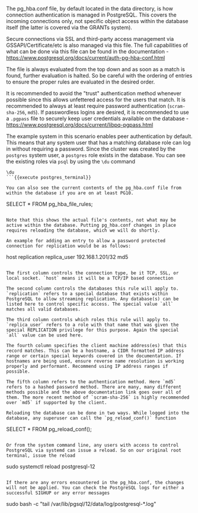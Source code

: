 
The pg_hba.conf file, by default located in the data directory, is how connection authentication is managed in PostgreSQL. This covers the incoming connections only, not specific object access within the database itself (the latter is covered via the GRANTs system).

Secure connections via SSL and third-party access management via GSSAPI/Certificate/etc is also managed via this file. The full capabilities of what can be done via this file can be found in the documentation - https://www.postgresql.org/docs/current/auth-pg-hba-conf.html

The file is always evaluated from the top down and as soon as a match is found, further evaluation is halted. So be careful with the ordering of entries to ensure the proper rules are evaluated in the desired order.

It is recommended to avoid the "trust" authentication method whenever possible since this allows unfettered access for the users that match. It is recommended to always at least require password authentication (`scram-sha-256`, `md5`). If passwordless logins are desired, it is recommended to use a `.pgpass` file to securely keep user credentials available on the database - https://www.postgresql.org/docs/current/libpq-pgpass.html

The example system in this scenario enables peer authentication by default. This means that any system user that has a matching database role can log in without requiring a password. Since the cluster was created by the `postgres` system user, a `postgres` role exists in the database. You can see the existing roles via `psql` by using the `\du` command
```
\du
```{{execute postgres_terminal}}

You can also see the current contents of the pg_hba.conf file from within the database if you are on at least PG10. 
```
SELECT * FROM pg_hba_file_rules;
```{{execute T2}}

Note that this shows the actual file's contents, not what may be active within the database. Putting pg_hba.conf changes in place requires reloading the database, which we will do shortly.

An example for adding an entry to allow a password protected connection for replication would be as follows:
```
host    replication    replica_user    192.168.1.201/32    md5
```

The first column controls the connection type, be it TCP, SSL, or local socket. `host` means it will be a TCP/IP based connection

The second column controls the databases this rule will apply to. `replication` refers to a special database that exists within PostgreSQL to allow streaming replication. Any database(s) can be listed here to control specific access. The special value `all` matches all valid databases.

The third column controls which roles this rule will apply to. `replica_user` refers to a role with that name that was given the special REPLICATION privilege for this purpose. Again the special `all` value can be used here.

The fourth column specifies the client machine address(es) that this record matches. This can be a hostname, a CIDR formatted IP address range or certain special keywords covered in the documentation. If hostnames are being used, ensure reverse name resolution is working properly and performant. Recommend using IP address ranges if possible.

The fifth column refers to the authentication method. Here `md5` refers to a hashed password method. There are many, many different methods possible and the above documentation link goes over all of them. The more recent method of `scram-sha-256` is highly recommended over `md5` if supported by the client.

Reloading the database can be done in two ways. While logged into the database, any superuser can call the `pg_reload_conf()` function
```
SELECT * FROM pg_reload_conf();
```{{execute T2}}

Or from the system command line, any users with access to control PostgreSQL via systemd can issue a reload. So on our original root terminal, issue the reload
```
sudo systemctl reload postgresql-12
```{{execute T1}}

If there are any errors encountered in the pg_hba.conf, the changes will not be applied. You can check the PostgreSQL logs for either a successful SIGHUP or any error messages
```
sudo bash -c "tail /var/lib/pgsql/12/data/log/postgresql-*.log"
```{{execute}}



